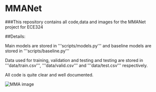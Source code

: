# MMANet

###This repository contains all code,data and images for the MMANet project for ECE324

##Details:

Main models are stored in '''scripts/models.py''' and baseline models are stored in '''scripts/baseline.py'''

Data used for training, validation and testing and testing are stored in '''data/train.csv''', '''data/valid.csv''' and '''data/test.csv''' respectively.

All code is quite clear and well documented.


![MMA image](https://static.independent.co.uk/s3fs-public/thumbnails/image/2018/04/07/13/mcgregor.jpg)
